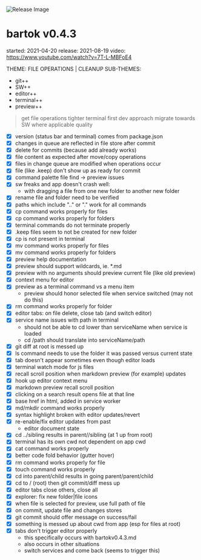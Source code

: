 ![Release Image](https://bit.ly/fiugHexagons)

# bartok v0.4.3
started: 2021-04-20
release: 2021-08-19
video: https://www.youtube.com/watch?v=7T-L-MBFoE4

THEME: FILE OPERATIONS | CLEANUP
SUB-THEMES:
  - git++
  - SW++
  - editor++
  - terminal++
  - preview++

> get file operations tighter
> terminal first dev approach
> migrate towards SW where applicable
> quality

- [X] version (status bar and terminal) comes from package.json
- [X] changes in queue are reflected in file store after commit
- [X] delete for commits (because add already works)
- [X] file content as expected after move/copy operations
- [X] files in change queue are modified when operations occur
- [X] file (like .keep) don't show up as ready for commit
- [X] command palette file find -> preview issues
- [X] sw freaks and app doesn't crash well:
	- with dragging a file from one new folder to another new folder
- [X] rename file and folder need to be verified
- [X] paths which include ".." or "." work for all commands
- [X] cp command works properly for files
- [X] cp command works properly for folders
- [X] terminal commands do not terminate properly
- [X] .keep files seem to not be created for new folder
- [X] cp is not present in terminal
- [X] mv command works properly for files
- [X] mv command works properly for folders
- [X] preview help documentation
- [X] preview should support wildcards, ie. \*.md
- [X] preview with no arguments should preview current file (like old preview)
- [X] context menu for editor
- [X] preview as a terminal command vs a menu item
	- preview should honor selected file when service switched (may not do this)
- [X] rm command works properly for folder
- [X] editor tabs: on file delete, close tab (and switch editor)
- [X] service name issues with path in terminal
	- should not be able to cd lower than serviceName when service is loaded
	- cd /path should translate into serviceName/path
- [X] git diff at root is messed up
- [X] ls command needs to use the folder it was passed versus current state
- [X] tab doesn't appear sometimes even though editor loads
- [X] terminal watch mode for js files
- [X] recall scroll position when markdown preview (for example) updates
- [X] hook up editor context menu
- [X] markdown preview recall scroll position
- [X] clicking on a search result opens file at that line
- [X] base href in html, added in service worker
- [X] md/mkdir command works properly
- [X] syntax highlight broken with editor updates/revert
- [X] re-enable/fix editor updates from past
	- editor document state
- [X] cd ../sibling results in parent//sibling (at 1 up from root)
- [X] terminal has its own cwd not dependent on app cwd
- [X] cat command works properly
- [X] better code fold behavior (gutter hover)
- [X] rm command works properly for file
- [X] touch command works properly
- [X] cd into parent/child results in going parent/parent/child
- [X] cd to / (root) then git commit/diff mess up
- [X] editor tabs close others, close all
- [X] explorer: fix new folder|file icons
- [X] when file is selected for preview, use full path of file
- [X] on commit, update file and changes stores
- [X] git commit should offer message on success/fail
- [X] something is messed up about cwd from app (esp for files at root)
- [X] tabs don't trigger editor properly
	- this specifically occurs with bartokv0.4.3.md
	- also occurs in other situations
	- switch services and come back (seems to trigger this)
